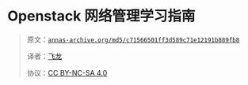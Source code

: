 # Openstack 网络管理学习指南

> 原文：[`annas-archive.org/md5/c71566501ff3d589c71e12191b889fb8`](https://annas-archive.org/md5/c71566501ff3d589c71e12191b889fb8)
> 
> 译者：[飞龙](https://github.com/wizardforcel)
> 
> 协议：[CC BY-NC-SA 4.0](http://creativecommons.org/licenses/by-nc-sa/4.0/)
